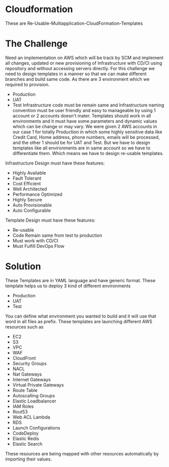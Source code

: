 # Cloudformation
These are Re-Usable-Multiapplication-CloudFormation-Templates


# The Challenge

Need an implementation on AWS which will be track by SCM and implement all changes, updated or new provisioning of Infrastructure with CD/CI using repository and without accessing servers directly. For this challenge we need to design templates in a manner so that we can make different branches and build same code. As there are 3 environment which we required to provision.
- Production
- UAT
- Test
Infrastructure code must be remain same and Infrastructure naming convention must be user friendly and easy to manageable by using 1 account or 2 accounts doesn't mater. Templates should work in all environments and it must have some parameters and dynamic values which can be change or may vary.
We were given 2 AWS accounts in our case 1 for totally Production in which some highly sensitive data like Credit Card, Home address, phone numbers, emails will be processed, and the other 1 should be for UAT and Test. But we have to design templates like all environments are in same account so we have to differentiate them.
Which means we have to design re-usable templates.

Infrastructure Design must have these features:

- Highly Available
- Fault Tolerant
- Cost Efficient
- Well Architected
- Performance Optimized
- Highly Secure
- Auto Provisionable
- Auto Configurable

Template Design must have these features:

- Re-usable
- Code Remain same from test to production
- Must work with CD/CI
- Must Fulfill DevOps Flow


# Solution

These Templates are in YAML language and have generic format. These template helps us to deploy 3 kind of different environments
- Production
- UAT
- Test

You can define what environment you wanted to build and it will use that word in all files as prefix. These templates are launching different AWS resources such as
- EC2
- S3
- VPC
- WAF
- CloudFront
- Security Groups
- NACL
- Nat Gateways
- Internet Gateways
- Virtual Private Gateways
- Route Table
- Autoscalling Groups
- Elastic Loadbalancer
- IAM Roles
- Rout53
- Web ACL Lambda
- RDS
- Launch Configurations
- CodeDeploy
- Elastic Redis
- Elastic Search

These resources are being mapped with other resources automatically by importing their values.
